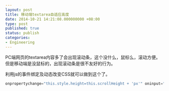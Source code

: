 ```yaml
---
layout: post
title: 移动端textarea自适应高度
date: 2014-10-21 14:21:08.000000000 +08:00
type: post
published: true
status: publish
categories:
- Engineering
---
```

PC端网页的textarea内容多了会出现滚动条，这个没什么，鼠标么，滚动方便。但是移动端是没鼠标的，出现滚动条是很不友好的行为。

利用js的事件绑定及动态改变CSS就可以做到这个了。

```javascript
onpropertychange="this.style.height=this.scrollHeight + 'px'" oninput="this.style.height=this.scrollHeight + 'px'"
```